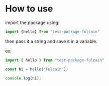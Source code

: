 # How to use

import the package using:
```js
import {hello} from "test-package-fulcain"
```

then pass it a string and save it in a variable.

ex: 
```js
import { hello } from "test-package-fulcain"

const hi = hello("Fulcain");

console.log(hi);
```
